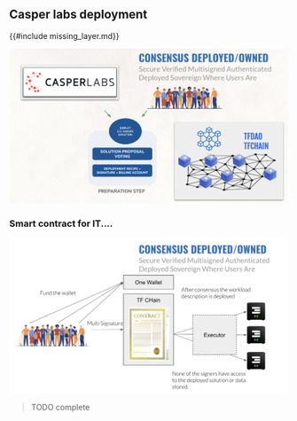 ## Casper labs deployment

{{#include missing_layer.md}}

![](img/deployment.png)  

### Smart contract for IT....

![](img/smart_contract_it.png)  

> TODO complete